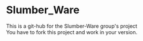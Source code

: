 # Slumber_Ware
This is a git-hub for the Slumber-Ware group's project   
You have to fork this project and work in your version.
